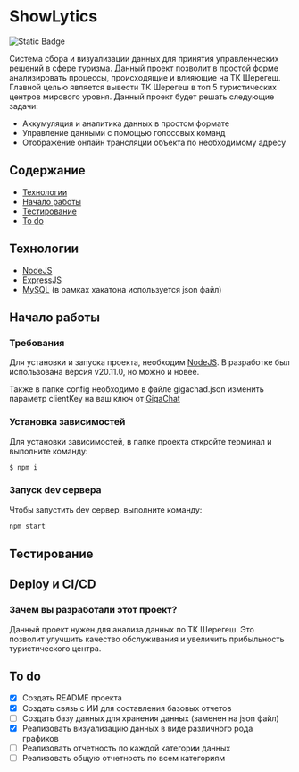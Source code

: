 # ShowLytics
<img alt="Static Badge" src="https://img.shields.io/badge/dev_status-in_process-green">

Система сбора и визуализации данных для принятия управленческих решений в сфере туризма. Данный проект позволит в простой форме анализировать процессы, происходящие и влияющие на ТК Шерегеш. Главной целью является вывести ТК Шерегеш в топ 5 туристических центров мирового уровня.
Данный проект будет решать следующие задачи:
- Аккумуляция и аналитика данных в простом формате
- Управление данными с помощью голосовых команд
- Отображение онлайн трансляции объекта по необходимому адресу

## Содержание
- [Технологии](#технологии)
- [Начало работы](#начало-работы)
- [Тестирование](#тестирование)
- [To do](#to-do)

## Технологии 
- [NodeJS](https://nodejs.org/)
- [ExpressJS](https://expressjs.com/)
- [MySQL](https://www.mysql.com/) (в рамках хакатона используется json файл)

## Начало работы

### Требования
Для установки и запуска проекта, необходим [NodeJS](https://nodejs.org/). В разработке был использована версия v20.11.0, но можно и новее.

Также в папке config необходимо в файле gigachad.json изменить параметр clientKey на ваш ключ от [GigaChat](https://developers.sber.ru/studio/workspaces/)

### Установка зависимостей
Для установки зависимостей, в папке проекта откройте терминал и выполните команду:
```sh
$ npm i
```

### Запуск dev сервера
Чтобы запустить dev сервер, выполните команду:
```sh
npm start
```

## Тестирование


## Deploy и CI/CD


### Зачем вы разработали этот проект?
Данный проект нужен для анализа данных по ТК Шерегеш. Это позволит улучшить качество обслуживания и увеличить прибыльность туристического центра.

## To do
- [x] Создать README проекта
- [x] Создать связь с ИИ для составления базовых отчетов
- [ ] Создать базу данных для хранения данных (заменен на json файл)
- [x] Реализовать визуализацию данных в виде различного рода графиков
- [ ] Реализовать отчетность по каждой категории данных
- [ ] Реализовать общую отчетность по всем категориям